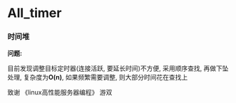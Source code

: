 # All_timer

### 时间堆

**问题:** 

目前发现调整目标定时器(连接活跃, 要延长时间)不方便, 采用顺序查找, 再做下坠处理, 复杂度为**O(n)**, 如果频繁需要调整, 则大部分时间花在查找上

致谢 《linux高性能服务器编程》 游双

